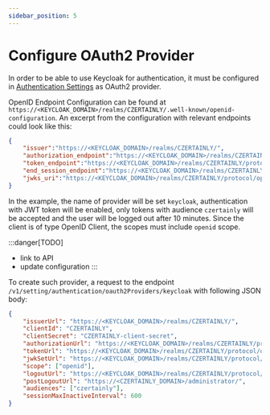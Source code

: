 ```yaml
---
sidebar_position: 5
---
```


# Configure OAuth2 Provider

In order to be able to use Keycloak for authentication, it must be configured in  [Authentication Settings](../../settings/authentication.md) as OAuth2 provider.

OpenID Endpoint Configuration can be found at `https://<KEYCLOAK_DOMAIN>/realms/CZERTAINLY/.well-known/openid-configuration`. An excerpt from the configuration with relevant endpoints could look like this:

```json
{
    "issuer":"https://<KEYCLOAK_DOMAIN>/realms/CZERTAINLY/",
    "authorization_endpoint":"https://<KEYCLOAK_DOMAIN>/realms/CZERTAINLY/protocol/openid-connect/auth",
    "token_endpoint":"https://<KEYCLOAK_DOMAIN>/realms/CZERTAINLY/protocol/openid-connect/token", ...,
    "end_session_endpoint":"https://<KEYCLOAK_DOMAIN>/realms/CZERTAINLY/protocol/openid-connect/logout", ..., 
    "jwks_uri":"https://<KEYCLOAK_DOMAIN>/realms/CZERTAINLY/protocol/openid-connect/certs",...
}
```

In the example, the name of provider will be set `keycloak`, authentication with JWT token will be enabled, only tokens with audience `czertainly` will be accepted and the user will be logged out after 10 minutes. Since the client is of type OpenID Client, the scopes must include `openid` scope.

:::danger[TODO]
- link to API
- update configuration
:::

To create such provider, a request to the endpoint `/v1/setting/authentication/oauth2Providers/keycloak` with following JSON body:

```json
{
    "issuerUrl": "https://<KEYCLOAK_DOMAIN>/realms/CZERTAINLY/",
    "clientId": "CZERTAINLY",
    "clientSecret": "CZERTAINLY-client-secret",
    "authorizationUrl": "https://<KEYCLOAK_DOMAIN>/realms/CZERTAINLY/protocol/openid-connect/auth",
    "tokenUrl": "https://<KEYCLOAK_DOMAIN>/realms/CZERTAINLY/protocol/openid-connect/token",
    "jwkSetUrl": "https://<KEYCLOAK_DOMAIN>/realms/CZERTAINLY/protocol/openid-connect/certs",
    "scope": ["openid"],
    "logoutUrl": "https://<KEYCLOAK_DOMAIN>/realms/CZERTAINLY/protocol/openid-connect/logout",
    "postLogoutUrl": "https://<CZERTAINLY_DOMAIN>/administrator/",
    "audiences": ["czertainly"],
    "sessionMaxInactiveInterval": 600
}
```
